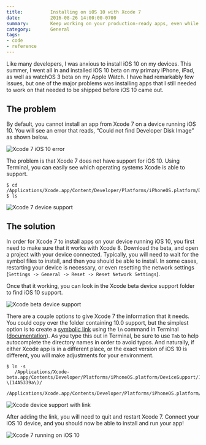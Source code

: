 ```yaml
---
title:          Installing on iOS 10 with Xcode 7
date:           2016-08-26 14:00:00-0700
summary:        Keep working on your production-ready apps, even while running the iOS beta on your phone
category:       General
tags:
- code
- reference
---
```


Like many developers, I was anxious to install iOS 10 on my devices. This summer, I went all in and installed iOS 10 beta on my primary iPhone, iPad, as well as watchOS 3 beta on my Apple Watch. I have had remarkably few issues, but one of the major problems was installing apps that I still needed to work on that needed to be shipped before iOS 10 came out.


## The problem
By default, you cannot install an app from Xcode 7 on a device running iOS 10. You will see an error that reads, “Could not find Developer Disk Image” as shown below.

![Xcode 7 iOS 10 error](/images/posts/xcode7-error-ios10.png)

The problem is that Xcode 7 does not have support for iOS 10. Using Terminal, you can easily see which operating systems Xcode is able to support.

```
$ cd /Applications/Xcode.app/Content/Developer/Platforms/iPhoneOS.platform/DeviceSupport
$ ls
```

![Xcode 7 device support](/images/posts/xcode-device-support.png)


## The solution
In order for Xcode 7 to install apps on your device running iOS 10, you first need to make sure that it works with Xcode 8. Download the beta, and open a project with your device connected. Typically, you will need to wait for the symbol files to install, and then you should be able to install. In some cases, restarting your device is necessary, or even resetting the network settings (`Settings -> General -> Reset -> Reset Network Settings`).

Once that it working, you can look in the Xcode beta device support folder to find iOS 10 support.

![Xcode beta device support](/images/posts/xcode-beta-device-support.png)

There are a couple options to give Xcode 7 the information that it needs. You could copy over the folder containing 10.0 support, but the simplest option is to create a [symbolic link](https://en.wikipedia.org/wiki/Symbolic_link) using the `ln` command in Terminal ([documentation](https://developer.apple.com/legacy/library/documentation/Darwin/Reference/ManPages/man1/ln.1.html)). As you type this out in Terminal, be sure to use `Tab` to help autocomplete the directory names in order to avoid typos. And naturally, if either Xcode app is in a different place, or the exact version of iOS 10 is different, you will make adjustments for your environment.

```
$ ln -s
   /Applications/Xcode-beta.app/Contents/Developer/Platforms/iPhoneOS.platform/DeviceSupport/10.0\ \(14A5339a\)/
   /Applications/Xcode.app/Contents/Developer/Platforms/iPhoneOS.platform/DeviceSupport/10.0
```

![Xcode device support with link](/images/posts/xcode-device-support-with-link.png)

After adding the link, you will need to quit and restart Xcode 7. Connect your iOS 10 device, and you should now be able to install and run your app!

![Xcode 7 running on iOS 10](/images/posts/xcode7-running-on-ios10.png)

